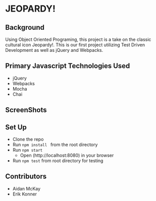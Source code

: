 # JEOPARDY!

## Background
Using Object Oriented Programing, this project is a take on the classic cultural
icon Jeopardy!. This is our first project utilizing Test Driven Development as
well as jQuery and Webpacks.

## Primary Javascript Technologies Used
* jQuery
* Webpacks
* Mocha
* Chai


## ScreenShots


## Set Up

* Clone the repo
* Run ```npm install ``` from the root directory
* Run ``` npm start ```
  * Open (http://localhost:8080) in your browser
* Run ```npm test```  from root directory for testing

## Contributors
* Aidan McKay
* Erik Konner
